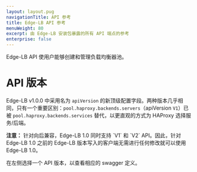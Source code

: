 ```yaml
---
layout: layout.pug
navigationTitle: API 参考
title: Edge-LB API 参考
menuWeight: 80
excerpt: 由 Edge-LB 安装包暴露的所有 API 端点的参考
enterprise: false
---
```


Edge-LB API 使用户能够创建和管理负载均衡器池。
# API 版本

 Edge-LB v1.0.0 中采用名为 `apiVersion` 的新顶级配置字段。两种版本几乎相同，只有一个重要区别：`pool.haproxy.backends.servers`（apiVersion `V1`）已被 `pool.haproxy.backends.services` 替代，以更直观的方式为 HAProxy 选择服务/后端。

<p class="message--note"><strong>注意：</strong> 针对向后兼容，Edge-LB 1.0 同时支持 `V1` 和 `V2` API。因此，针对 Edge-LB 1.0 之前的 Edge-LB 版本写入的客户端无需进行任何修改就可以使用 Edge-LB 1.0。</p>

在左侧选择一个 API 版本，以查看相应的 swagger 定义。
